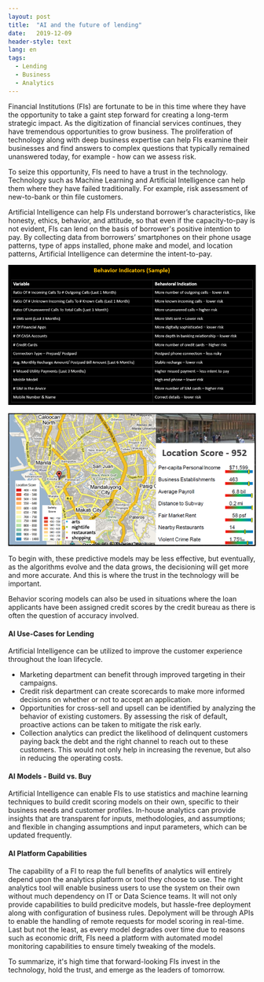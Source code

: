 ```yaml
---
layout: post
title:  "AI and the future of lending"
date:   2019-12-09
header-style: text
lang: en
tags:
  - Lending
  - Business
  - Analytics
---
```

Financial Institutions (FIs) are fortunate to be in this time where they have the opportunity to take a gaint step forward for creating a long-term strategic impact. As the digitization of financial services continues, they have tremendous opportunities to grow business. 
The proliferation of technology along with deep business expertise can help FIs examine their businesses and find answers to complex questions that typically remained unanswered today, for example - how can we assess risk.

To seize this opportunity, FIs need to have a trust in the technology. Technology such as Machine Learning and Artificial Intelligence  can help them where they have failed traditionally. For example, risk assessment of new-to-bank or thin file customers.

Artificial Intelligence can help FIs understand borrower’s characteristics, like honesty, ethics, behavior, and attitude, so that even if the capacity-to-pay is not evident, FIs can lend on the basis of borrower's positive intention to pay. By collecting data from borrowers’ smartphones on their phone usage patterns, type of apps installed, phone make and model, and location patterns, Artificial Intelligence can determine the intent-to-pay.

![Behavior Indicators (Sample)](/assets/images/post_images/behavior_indicators.PNG)

![Location Score](/assets/images/post_images/location_score.PNG)

To begin with, these predictive models may be less effective, but eventually, as the algorithms evolve and the data grows, the decisioning will get more and more accurate. And this is where the trust in the technology will be important.

Behavior scoring models can also be used in situations where the loan applicants have been assigned credit scores by the credit bureau as there is often the question of accuracy involved. 

#### AI Use-Cases for Lending
Artificial Intelligence can be utilized to improve the customer experience throughout the loan lifecycle. 
* Marketing department can benefit through improved targeting in their campaigns. 
* Credit risk department can create scorecards to make more informed decisions on whether or not to accept an application.
* Opportunities for cross-sell and upsell can be identified by analyzing the behavior of existing customers. By assessing the risk of default, proactive actions can be taken to mitigate the risk early.
* Collection analytics can predict the likelihood of delinquent customers paying back the debt and the right channel to reach out to these customers. This would not only help in increasing the revenue, but also in reducing the operating costs.

#### AI Models - Build vs. Buy
Artificial Intelligence can enable FIs to use statistics and machine learning techniques to build credit scoring models on their own, specific to their business needs and customer profiles. In-house analytics can provide insights that are transparent for inputs, methodologies, and assumptions; and flexible in changing assumptions and input parameters, which can be updated frequently.

#### AI Platform Capabilities
The capability of a FI to reap the full benefits of analytics will entirely depend upon the analytics platform or tool they choose to use. The right analytics tool will enable business users to use the system on their own without much dependency on IT or Data Science teams. It will not only provide capabilities to build predicitve models, but hassle-free deployment along with configuration of business rules. Depolyment will be through APIs to enable the handling of remote requests for model scoring in real-time. Last but not the least, as every model degrades over time due to reasons such as economic drift, FIs need a platform with automated model monitoring capabilities to ensure timely tweaking of the models.

To summarize, it's high time that forward-looking FIs invest in the technology, hold the trust, and emerge as the leaders of tomorrow.
